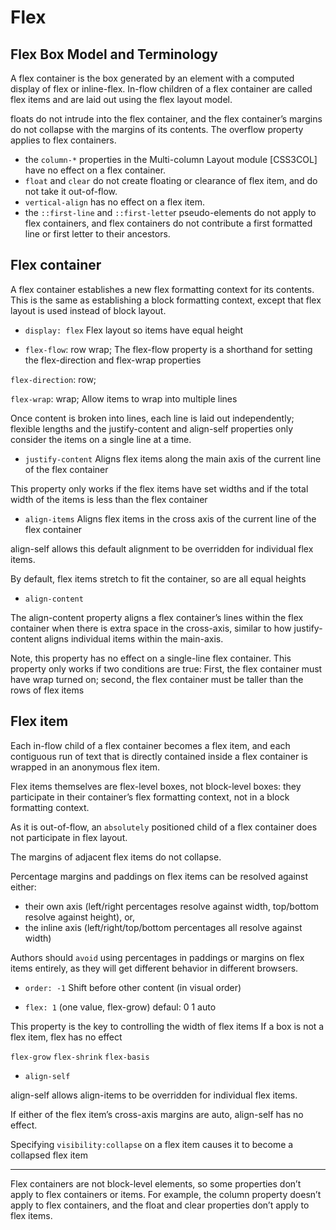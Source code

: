# Flex


## Flex Box Model and Terminology

A flex container is the box generated by an element with a computed display of flex or inline-flex. In-flow children of a flex container are called flex items and are laid out using the flex layout model.


floats do not intrude into the flex container, and the flex container’s margins do not collapse with the margins of its contents. The overflow property applies to flex containers.

* the `column-*` properties in the Multi-column Layout module [CSS3COL] have no effect on a flex container.
* `float` and `clear` do not create floating or clearance of flex item, and do not take it out-of-flow.
* `vertical-align` has no effect on a flex item.
* the `::first-line` and `::first-lette`r pseudo-elements do not apply to flex containers, and flex containers do not contribute a first formatted line or first letter to their ancestors.

## Flex container

A flex container establishes a new flex formatting context for its contents. This is the same as establishing a block formatting context, except that flex layout is used instead of block layout.

- `display: flex`
Flex layout so items have equal height 


- `flex-flow`: row wrap;
The flex-flow property is a shorthand for setting the flex-direction and flex-wrap properties


`flex-direction`: row;

`flex-wrap`: wrap;
 Allow items to wrap into multiple lines 

Once content is broken into lines, each line is laid out independently; flexible lengths and the justify-content and align-self properties only consider the items on a single line at a time.

- `justify-content`
Aligns flex items along the main axis of the current line of the flex container

This property only works if the flex items have set widths and if the total width of the items is less than the flex container

- `align-items`
Aligns flex items in the cross axis of the current line of the flex container

align-self allows this default alignment to be overridden for individual flex items. 

By default, flex items stretch to fit the container, so are all equal heights 


- `align-content`

The align-content property aligns a flex container’s lines within the flex container when there is extra space in the cross-axis, similar to how justify-content aligns individual items within the main-axis.

Note, this property has no effect on a single-line flex container.
This property only works if two conditions are true: First, the flex container must have wrap turned on; second, the flex container must be taller than the rows of flex items




## Flex item

Each in-flow child of a flex container becomes a flex item, and each contiguous run of text that is directly contained inside a flex container is wrapped in an anonymous flex item.

Flex items themselves are flex-level boxes, not block-level boxes: they participate in their container’s flex formatting context, not in a block formatting context. 

As it is out-of-flow, an `absolutely` positioned child of a flex container does not participate in flex layout.

The margins of adjacent flex items do not collapse.

Percentage margins and paddings on flex items can be resolved against either:
 - their own axis (left/right percentages resolve against width, top/bottom resolve against height), or,
 - the inline axis (left/right/top/bottom percentages all resolve against width)
 
 Authors should `avoid` using percentages in paddings or margins on flex items entirely, as they will get different behavior in different browsers.


- `order: -1`
Shift before other content (in visual order) 


- `flex: 1` (one value, flex-grow) 
defaul: 0 1 auto


This property is the key to controlling the width of flex items
If a box is not a flex item, flex has no effect


`flex-grow`
`flex-shrink`
`flex-basis`

- `align-self`

align-self allows align-items to be overridden for individual flex items. 

If either of the flex item’s cross-axis margins are auto, align-self has no effect.


Specifying `visibility:collapse` on a flex item causes it to become a collapsed flex item

---

Flex containers are not block-level elements, so some properties don’t apply to flex containers or items. 
For example, the column property doesn’t apply to flex containers, and the float and clear properties don’t apply to flex items.
